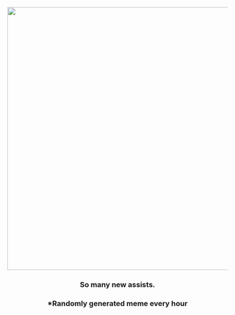 <p align="center">
        <img src="https://i.redd.it/o6in4oanibv81.gif" width="600" height="600">
        </p>
        <h3 align="center">So many new assists.</h3>
        <h3 align="center">*Randomly generated meme every hour</h3>
    